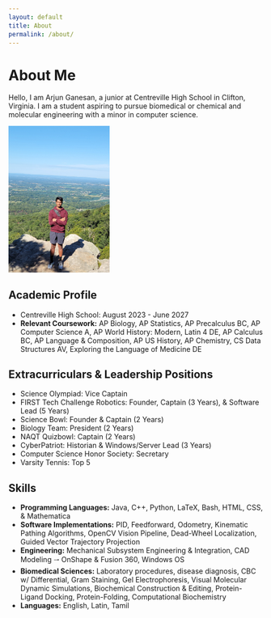```yaml
---
layout: default
title: About
permalink: /about/
---
```


# About Me

Hello, I am Arjun Ganesan, a junior at Centreville High School in Clifton, Virginia. I am a student aspiring to pursue biomedical or chemical and molecular engineering with a minor in computer science. 

<img src="IMG_20250831_103122.jpg" alt="Profile Photo" width="200px">

## Academic Profile
* Centreville High School: August 2023 - June 2027
* **Relevant Coursework:** AP Biology, AP Statistics, AP Precalculus BC, AP Computer Science A, AP World History: Modern, Latin 4 DE, AP Calculus BC, AP Language & Composition, AP US History, AP Chemistry, CS Data Structures AV, Exploring the Language of Medicine DE

## Extracurriculars & Leadership Positions
* Science Olympiad: Vice Captain
* FIRST Tech Challenge Robotics: Founder, Captain (3 Years), & Software Lead (5 Years)
* Science Bowl: Founder & Captain (2 Years)
* Biology Team: President (2 Years)
* NAQT Quizbowl: Captain (2 Years)
* CyberPatriot: Historian & Windows/Server Lead (3 Years)
* Computer Science Honor Society: Secretary
* Varsity Tennis: Top 5

## Skills
* **Programming Languages:** Java, C++,  Python,  LaTeX, Bash, HTML, CSS, & Mathematica
* **Software Implementations:** PID, Feedforward, Odometry, Kinematic Pathing Algorithms, OpenCV Vision Pipeline, Dead-Wheel Localization, Guided Vector Trajectory Projection
* **Engineering:** Mechanical Subsystem Engineering & Integration, CAD Modeling 🠂 OnShape & Fusion 360, Windows OS
* **Biomedical Sciences:** Laboratory procedures, disease diagnosis, CBC w/ Differential, Gram Staining, Gel Electrophoresis, Visual Molecular Dynamic Simulations, Biochemical Construction & Editing, Protein-Ligand Docking, Protein-Folding, Computational Biochemistry
* **Languages:** English, Latin, Tamil
